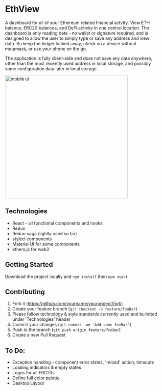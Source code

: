 # EthView

A dashboard for all of your Ethereum related financial actvity. View ETH balance, ERC20 balances, and DeFi activity in one central location. The dashboard is only reading data - no wallet or signature required, and is designed to allow the user to simply type or save any address and view data. So keep the ledger locked away, check on a device without metamask, or use your phone on the go.

The application is fully client-side and does not save any data anywhere, other than the most recently used address in local storage, and possibly some configuration data later in local storage.

<img src="https://i.imgur.com/Ivd3s3s.jpg" alt="mobile ui" width="400px">

## Technologies
* React - all functional components and hooks
* Redux
* Redux-saga (lightly used so far)
* styled-components
* Material UI for some components
* ethers.js for web3

## Getting Started
Download the project locally and ```npm install``` then ```npm start```

## Contributing

1. Fork it (<https://github.com/yourname/yourproject/fork>)
2. Create your feature branch (`git checkout -b feature/fooBar`)
3. Please follow technology & style standards currently used and bulletted under 'Technologies' header
4. Commit your changes (`git commit -am 'Add some fooBar'`)
5. Push to the branch (`git push origin feature/fooBar`)
6. Create a new Pull Request

## To Do:
* Exception handling - component error states, 'reload' action, timeouts
* Loading indicators & empty states
* Logos for all ERC20s
* Define full color palette
* Desktop Layout